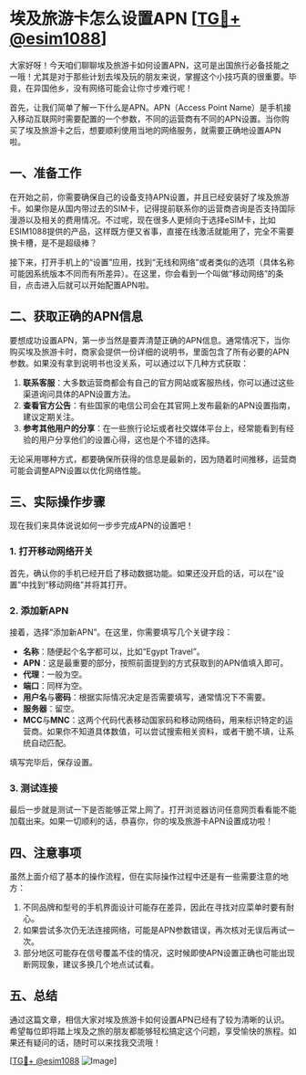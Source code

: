 # 埃及旅游卡怎么设置APN [[TG💪+ @esim1088](https://t.me/s/esim1088)]

大家好呀！今天咱们聊聊埃及旅游卡如何设置APN，这可是出国旅行必备技能之一哦！尤其是对于那些计划去埃及玩的朋友来说，掌握这个小技巧真的很重要。毕竟，在异国他乡，没有网络可能会让你寸步难行呢！

首先，让我们简单了解一下什么是APN。APN（Access Point Name）是手机接入移动互联网时需要配置的一个参数，不同的运营商有不同的APN设置。当你购买了埃及旅游卡之后，想要顺利使用当地的网络服务，就需要正确地设置APN啦。

## 一、准备工作

在开始之前，你需要确保自己的设备支持APN设置，并且已经安装好了埃及旅游卡。如果你是从国内带过去的SIM卡，记得提前联系你的运营商咨询是否支持国际漫游以及相关的费用情况。不过呢，现在很多人更倾向于选择eSIM卡，比如ESIM1088提供的产品，这样既方便又省事，直接在线激活就能用了，完全不需要换卡槽，是不是超级棒？

接下来，打开手机上的“设置”应用，找到“无线和网络”或者类似的选项（具体名称可能因系统版本不同而有所差异）。在这里，你会看到一个叫做“移动网络”的条目，点击进入后就可以开始配置APN啦。

## 二、获取正确的APN信息

要想成功设置APN，第一步当然是要弄清楚正确的APN信息。通常情况下，当你购买埃及旅游卡时，商家会提供一份详细的说明书，里面包含了所有必要的APN参数。如果没有拿到说明书也没关系，可以通过以下几种方式获取：

1. **联系客服**：大多数运营商都会有自己的官方网站或客服热线，你可以通过这些渠道询问具体的APN设置方法。
2. **查看官方公告**：有些国家的电信公司会在其官网上发布最新的APN设置指南，建议定期关注。
3. **参考其他用户的分享**：在一些旅行论坛或者社交媒体平台上，经常能看到有经验的用户分享他们的设置心得，这也是个不错的选择。

无论采用哪种方式，都要确保所获得的信息是最新的，因为随着时间推移，运营商可能会调整APN设置以优化网络性能。

## 三、实际操作步骤

现在我们来具体说说如何一步步完成APN的设置吧！

### 1. 打开移动网络开关

首先，确认你的手机已经开启了移动数据功能。如果还没开启的话，可以在“设置”中找到“移动网络”并将其打开。

### 2. 添加新APN

接着，选择“添加新APN”。在这里，你需要填写几个关键字段：

- **名称**：随便起个名字都可以，比如“Egypt Travel”。
- **APN**：这是最重要的部分，按照前面提到的方式获取到的APN值填入即可。
- **代理**：一般为空。
- **端口**：同样为空。
- **用户名**与**密码**：根据实际情况决定是否需要填写，通常情况下不需要。
- **服务器**：留空。
- **MCC**与**MNC**：这两个代码代表移动国家码和移动网络码，用来标识特定的运营商。如果你不知道具体数值，可以尝试搜索相关资料，或者干脆不填，让系统自动匹配。

填写完毕后，保存设置。

### 3. 测试连接

最后一步就是测试一下是否能够正常上网了。打开浏览器访问任意网页看看能不能加载出来。如果一切顺利的话，恭喜你，你的埃及旅游卡APN设置成功啦！

## 四、注意事项

虽然上面介绍了基本的操作流程，但在实际操作过程中还是有一些需要注意的地方：

1. 不同品牌和型号的手机界面设计可能存在差异，因此在寻找对应菜单时要有耐心。
2. 如果尝试多次仍无法连接网络，可能是APN参数错误，再次核对无误后再试一次。
3. 部分地区可能存在信号覆盖不佳的情况，这时候即使APN设置正确也可能出现断网现象，建议多换几个地点试试看。

## 五、总结

通过这篇文章，相信大家对埃及旅游卡如何设置APN已经有了较为清晰的认识。希望每位即将踏上埃及之旅的朋友都能够轻松搞定这个问题，享受愉快的旅程。如果还有疑问的话，随时可以来找我交流哦！

[[TG💪+ @esim1088](https://t.me/s/esim1088) ![Image](https://i.postimg.cc/4NQfJmqS/Snipaste-2025-05-13-00-14-12.png)]